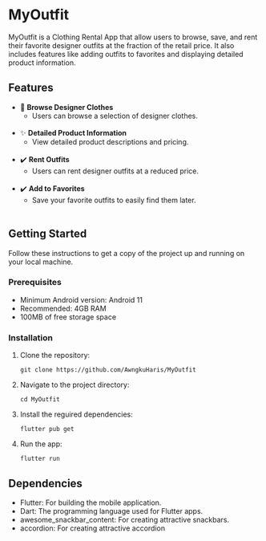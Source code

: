 <h1>MyOutfit</h1>
  <p>MyOutfit is a Clothing Rental App that allow users to browse, save, and rent their favorite designer outfits at the fraction of the retail price. It also includes features like adding outfits to favorites and displaying detailed product information.</p>

  <h2>Features</h2>
  <ul>
    <li>👗 <strong>Browse Designer Clothes</strong>
      <ul>
        <li> Users can browse a selection of designer clothes.</li>
      </ul>
    </li></br>
    <li>✨ <strong>Detailed Product Information</strong>
      <ul>
        <li>View detailed product descriptions and pricing.</li>
      </ul>
    </li></br>
    <li>✔️ <strong>Rent Outfits</strong>
      <ul>
        <li>Users can rent designer outfits at a reduced price.</li>
      </ul>
    </li></br>
    <li>✔️ <strong>Add to Favorites</strong>
      <ul>
        <li>Save your favorite outfits to easily find them later.</li>
      </ul>
    </li></br>
  </ul>


  <h2>Getting Started</h2>
  <p>Follow these instructions to get a copy of the project up and running on your local machine.</p>

  <h3>Prerequisites</h3>
  <ul>
    <li>Minimum Android version: Android 11</li>
    <li>Recommended: 4GB RAM</li>
    <li>100MB of free storage space</li>
  </ul>

  <h3>Installation</h3>
  <ol>
    <li>Clone the repository:</li>
    <pre><code>git clone https://github.com/AwngkuHaris/MyOutfit</code></pre>
    <li>Navigate to the project directory:</li>
    <pre><code>cd MyOutfit</code></pre>
    <li>Install the reguired dependencies:</li>
    <pre><code>flutter pub get</code></pre>
    <li>Run the app:</li>
    <pre><code>flutter run</code></pre>
  </ol>


  <h2>Dependencies</h2>
  <ul>
    <li>Flutter: For building the mobile application.</li>
    <li>Dart: The programming language used for Flutter apps.</li>
    <li>awesome_snackbar_content: For creating attractive snackbars.</li>
    <li>accordion: For creating attractive accordion</li>
  </ul>
